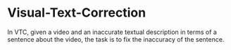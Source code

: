 # Visual-Text-Correction
In VTC, given a video and an inaccurate textual description in terms of a sentence about the
video, the task is to fix the inaccuracy of the sentence.
